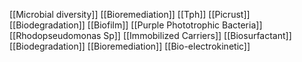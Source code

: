 [[Microbial diversity]]
[[Bioremediation]]
[[Tph]]
[[Picrust]]
[[Biodegradation]]
[[Biofilm]]
[[Purple Phototrophic Bacteria]]
[[Rhodopseudomonas Sp]]
[[Immobilized Carriers]]
[[Biosurfactant]]
[[Biodegradation]]
[[Bioremediation]]
[[Bio-electrokinetic]]
